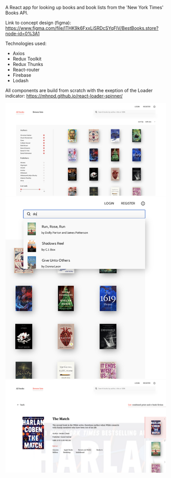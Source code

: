 A React app for looking up books and book lists from the 'New York Times' Books API. 

Link to concept design (figma): https://www.figma.com/file/lTHK9k6FxxLiSRDcSYqFlV/BestBooks.store?node-id=0%3A1

Technologies used:

- Axios
- Redux Toolkit
- Redux Thunks
- React-router
- Firebase
- Lodash

All components are build from scratch with the exeption of the Loader indicator:
https://mhnpd.github.io/react-loader-spinner/

![homePage](./homePage.png)
![search](./search.png)
![listView](./listView.png)